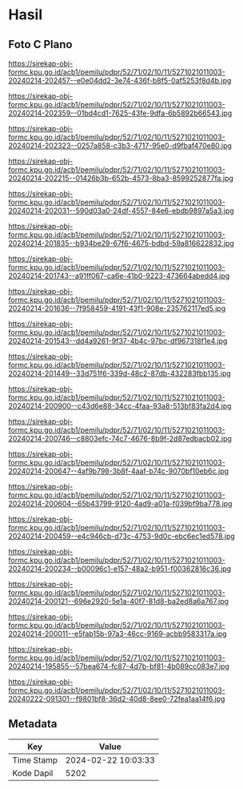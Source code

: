 # Hasil

## Foto C Plano

https://sirekap-obj-formc.kpu.go.id/acb1/pemilu/pdpr/52/71/02/10/11/5271021011003-20240214-202457--e0e04dd2-3e74-436f-b8f5-0af5253f8d4b.jpg

https://sirekap-obj-formc.kpu.go.id/acb1/pemilu/pdpr/52/71/02/10/11/5271021011003-20240214-202359--01bd4cd1-7625-43fe-9dfa-6b5892b66543.jpg

https://sirekap-obj-formc.kpu.go.id/acb1/pemilu/pdpr/52/71/02/10/11/5271021011003-20240214-202323--0257a858-c3b3-4717-95e0-d9fbaf470e80.jpg

https://sirekap-obj-formc.kpu.go.id/acb1/pemilu/pdpr/52/71/02/10/11/5271021011003-20240214-202215--01426b3b-652b-4573-8ba3-8599252877fa.jpg

https://sirekap-obj-formc.kpu.go.id/acb1/pemilu/pdpr/52/71/02/10/11/5271021011003-20240214-202031--590d03a0-24df-4557-84e6-ebdb9897a5a3.jpg

https://sirekap-obj-formc.kpu.go.id/acb1/pemilu/pdpr/52/71/02/10/11/5271021011003-20240214-201835--b934be29-67f6-4675-bdbd-59a816622832.jpg

https://sirekap-obj-formc.kpu.go.id/acb1/pemilu/pdpr/52/71/02/10/11/5271021011003-20240214-201743--a91ff067-ca6e-41b0-9223-473664abedd4.jpg

https://sirekap-obj-formc.kpu.go.id/acb1/pemilu/pdpr/52/71/02/10/11/5271021011003-20240214-201636--7f958459-4191-43f1-908e-235762117ed5.jpg

https://sirekap-obj-formc.kpu.go.id/acb1/pemilu/pdpr/52/71/02/10/11/5271021011003-20240214-201543--dd4a9261-9f37-4b4c-97bc-df967318f1e4.jpg

https://sirekap-obj-formc.kpu.go.id/acb1/pemilu/pdpr/52/71/02/10/11/5271021011003-20240214-201449--33d751f6-339d-48c2-87db-432283fbb135.jpg

https://sirekap-obj-formc.kpu.go.id/acb1/pemilu/pdpr/52/71/02/10/11/5271021011003-20240214-200900--c43d6e88-34cc-4faa-93a8-513bf83fa2d4.jpg

https://sirekap-obj-formc.kpu.go.id/acb1/pemilu/pdpr/52/71/02/10/11/5271021011003-20240214-200746--c8803efc-74c7-4676-8b9f-2d87edbacb02.jpg

https://sirekap-obj-formc.kpu.go.id/acb1/pemilu/pdpr/52/71/02/10/11/5271021011003-20240214-200647--4af9b798-3b8f-4aaf-b74c-9070bf10eb6c.jpg

https://sirekap-obj-formc.kpu.go.id/acb1/pemilu/pdpr/52/71/02/10/11/5271021011003-20240214-200604--65b43799-9120-4ad9-a01a-f039bf9ba778.jpg

https://sirekap-obj-formc.kpu.go.id/acb1/pemilu/pdpr/52/71/02/10/11/5271021011003-20240214-200459--e4c946cb-d73c-4753-9d0c-ebc6ec1ed578.jpg

https://sirekap-obj-formc.kpu.go.id/acb1/pemilu/pdpr/52/71/02/10/11/5271021011003-20240214-200234--b00096c1-e157-48a2-b951-f00362816c36.jpg

https://sirekap-obj-formc.kpu.go.id/acb1/pemilu/pdpr/52/71/02/10/11/5271021011003-20240214-200121--696e2920-5e1a-40f7-81d8-ba2ed8a6a767.jpg

https://sirekap-obj-formc.kpu.go.id/acb1/pemilu/pdpr/52/71/02/10/11/5271021011003-20240214-200011--e5fab15b-97a3-46cc-9169-acbb9583317a.jpg

https://sirekap-obj-formc.kpu.go.id/acb1/pemilu/pdpr/52/71/02/10/11/5271021011003-20240214-195855--57bea674-fc87-4d7b-bf81-4b089cc083e7.jpg

https://sirekap-obj-formc.kpu.go.id/acb1/pemilu/pdpr/52/71/02/10/11/5271021011003-20240222-091301--f9801bf8-36d2-40d8-8ee0-72fea1aa14f6.jpg


## Metadata

| Key        | Value               |
| ---------- | ------------------- |
| Time Stamp | 2024-02-22 10:03:33 |
| Kode Dapil | 5202                |



